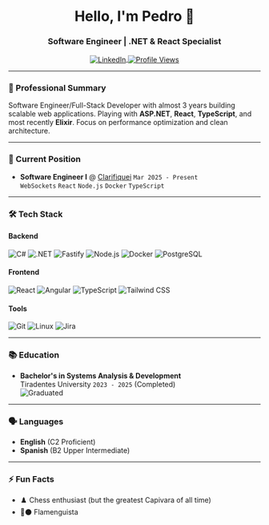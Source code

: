 <h1 align="center">Hello, I'm Pedro 👋</h1>
<h3 align="center">Software Engineer | .NET & React Specialist</h3>

<p align="center">
  <a href="https://linkedin.com/in/lacsiliva" target="blank">
    <img align="center" src="https://img.shields.io/badge/LinkedIn-0077B5?style=for-the-badge&logo=linkedin&logoColor=white" alt="LinkedIn" />
  </a>
  <a href="https://github.com/santiagvs">
    <img align="center" src="https://komarev.com/ghpvc/?username=santiagvs&label=Profile%20Views&color=0e75b6&style=for-the-badge" alt="Profile Views" />
  </a>
</p>

---

### 🚀 Professional Summary
Software Engineer/Full-Stack Developer with almost 3 years building scalable web applications. Playing with **ASP.NET**, **React**, **TypeScript**, and most recently **Elixir**. Focus on performance optimization and clean architecture.

---

### 💼 Current Position
- **Software Engineer I** @ [Clarifiquei](https://clarifiquei.com) `Mar 2025 - Present`  
  `WebSockets` `React` `Node.js` `Docker` `TypeScript`
---

### 🛠️ Tech Stack

#### Backend
![C#](https://img.shields.io/badge/C%23-239120?style=for-the-badge&logo=c-sharp&logoColor=white)
![.NET](https://img.shields.io/badge/.NET-512BD4?style=for-the-badge&logo=dotnet&logoColor=white)
![Fastify](https://img.shields.io/badge/Fastify-000000?style=for-the-badge&logo=fastify&logoColor=white)
![Node.js](https://img.shields.io/badge/Node.js-339933?style=for-the-badge&logo=nodedotjs&logoColor=white)
![Docker](https://img.shields.io/badge/Docker-2496ED?style=for-the-badge&logo=docker&logoColor=white)
![PostgreSQL](https://img.shields.io/badge/PostgreSQL-4169E1?style=for-the-badge&logo=postgresql&logoColor=white)

#### Frontend
![React](https://img.shields.io/badge/React-61DAFB?style=for-the-badge&logo=react&logoColor=black)
![Angular](https://img.shields.io/badge/Angular-DD0031?style=for-the-badge&logo=angular&logoColor=white)
![TypeScript](https://img.shields.io/badge/TypeScript-3178C6?style=for-the-badge&logo=typescript&logoColor=white)
![Tailwind CSS](https://img.shields.io/badge/Tailwind_CSS-06B6D4?style=for-the-badge&logo=tailwind-css&logoColor=white)

#### Tools
![Git](https://img.shields.io/badge/Git-F05032?style=for-the-badge&logo=git&logoColor=white)
![Linux](https://img.shields.io/badge/Linux-FCC624?style=for-the-badge&logo=linux&logoColor=black)
![Jira](https://img.shields.io/badge/Jira-0052CC?style=for-the-badge&logo=Jira&logoColor=white)

---

### 📚 Education
- **Bachelor's in Systems Analysis & Development**  
  Tiradentes University `2023 - 2025` (Completed)  
  ![Graduated](https://img.shields.io/badge/Status-Graduated-brightgreen)

---

### 🗣️ Languages
- **English** (C2 Proficient) 
- **Spanish** (B2 Upper Intermediate)

---

### ⚡ Fun Facts
- ♟️ Chess enthusiast (but the greatest Capivara of all time)
- 🔴⚫ Flamenguista
